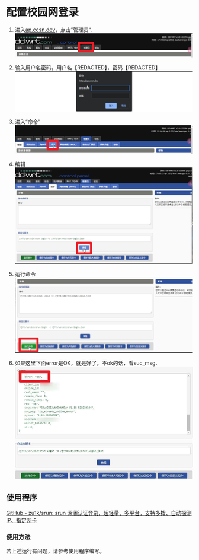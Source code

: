 # 配置校园网登录

1. 进入[ap.ccsn.dev](https://ap.ccsn.dev)，点击”管理员“.![](.assests\2023-09-12-17-14-02-image.png)

2. 输入用户名密码，用户名【REDACTED】，密码【REDACTED】![](.assests\2023-09-12-17-14-32-image.png)

3. 进入“命令”![](.assests\2023-09-12-17-14-54-image.png)

4. 编辑![](.assests\2023-09-12-17-15-19-image.png)

5. 运行命令![](.assests\2023-09-12-17-15-40-image.png)

6. 如果这里下面error是OK，就是好了。不ok的话，看suc_msg、![微信图片_20230912171730.jpg](.assests\微信图片_20230912171730.jpg)

## 使用程序

[GitHub - zu1k/srun: srun 深澜认证登录，超轻量、多平台，支持多拨、自动探测IP、指定网卡](https://github.com/zu1k/srun)

### 使用方法

若上述运行有问题，请参考使用程序编写。
